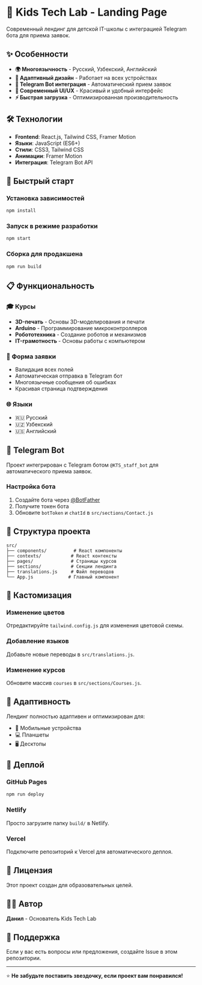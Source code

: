 # 🚀 Kids Tech Lab - Landing Page

Современный лендинг для детской IT-школы с интеграцией Telegram бота для приема заявок.

## ✨ Особенности

- **🌍 Многоязычность** - Русский, Узбекский, Английский
- **📱 Адаптивный дизайн** - Работает на всех устройствах
- **🤖 Telegram Bot интеграция** - Автоматический прием заявок
- **🎨 Современный UI/UX** - Красивый и удобный интерфейс
- **⚡ Быстрая загрузка** - Оптимизированная производительность

## 🛠️ Технологии

- **Frontend**: React.js, Tailwind CSS, Framer Motion
- **Языки**: JavaScript (ES6+)
- **Стили**: CSS3, Tailwind CSS
- **Анимации**: Framer Motion
- **Интеграция**: Telegram Bot API

## 🚀 Быстрый старт

### Установка зависимостей
```bash
npm install
```

### Запуск в режиме разработки
```bash
npm start
```

### Сборка для продакшена
```bash
npm run build
```

## 📋 Функциональность

### 🎓 Курсы
- **3D-печать** - Основы 3D-моделирования и печати
- **Arduino** - Программирование микроконтроллеров
- **Робототехника** - Создание роботов и механизмов
- **IT-грамотность** - Основы работы с компьютером

### 📝 Форма заявки
- Валидация всех полей
- Автоматическая отправка в Telegram бот
- Многоязычные сообщения об ошибках
- Красивая страница подтверждения

### 🌐 Языки
- 🇷🇺 Русский
- 🇺🇿 Узбекский  
- 🇺🇸 Английский

## 🤖 Telegram Bot

Проект интегрирован с Telegram ботом `@KTS_staff_bot` для автоматического приема заявок.

### Настройка бота
1. Создайте бота через [@BotFather](https://t.me/BotFather)
2. Получите токен бота
3. Обновите `botToken` и `chatId` в `src/sections/Contact.js`

## 📁 Структура проекта

```
src/
├── components/          # React компоненты
├── contexts/           # React контексты
├── pages/              # Страницы курсов
├── sections/           # Секции лендинга
├── translations.js     # Файл переводов
└── App.js             # Главный компонент
```

## 🎨 Кастомизация

### Изменение цветов
Отредактируйте `tailwind.config.js` для изменения цветовой схемы.

### Добавление языков
Добавьте новые переводы в `src/translations.js`.

### Изменение курсов
Обновите массив `courses` в `src/sections/Courses.js`.

## 📱 Адаптивность

Лендинг полностью адаптивен и оптимизирован для:
- 📱 Мобильные устройства
- 💻 Планшеты  
- 🖥️ Десктопы

## 🚀 Деплой

### GitHub Pages
```bash
npm run deploy
```

### Netlify
Просто загрузите папку `build/` в Netlify.

### Vercel
Подключите репозиторий к Vercel для автоматического деплоя.

## 📄 Лицензия

Этот проект создан для образовательных целей.

## 👨‍💻 Автор

**Данил** - Основатель Kids Tech Lab

## 🤝 Поддержка

Если у вас есть вопросы или предложения, создайте Issue в этом репозитории.

---

⭐ **Не забудьте поставить звездочку, если проект вам понравился!**
